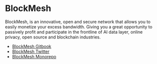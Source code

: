 # BlockMesh

BlockMesh, is an innovative, open and secure network that allows you to easily monetize your excess bandwidth. Giving you a great opportunity to passively profit and participate in the frontline of AI data layer, online privacy, open source and blockchain industries.


* [BlockMesh Gitbook](https://block-mesh.gitbook.io/block-mesh/)
* [BlockMesh Twitter](https://twitter.com/blockmesh_xyz)
* [BlockMesh Monorepo](https://github.com/block-mesh/block-mesh-monorepo)
